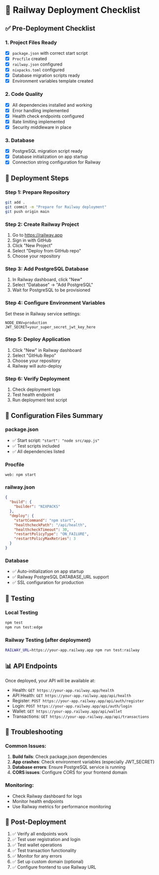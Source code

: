 # 🚀 Railway Deployment Checklist

## ✅ Pre-Deployment Checklist

### 1. Project Files Ready
- [x] `package.json` with correct start script
- [x] `Procfile` created
- [x] `railway.json` configured
- [x] `nixpacks.toml` configured
- [x] Database migration scripts ready
- [x] Environment variables template created

### 2. Code Quality
- [x] All dependencies installed and working
- [x] Error handling implemented
- [x] Health check endpoints configured
- [x] Rate limiting implemented
- [x] Security middleware in place

### 3. Database
- [x] PostgreSQL migration script ready
- [x] Database initialization on app startup
- [x] Connection string configuration for Railway

## 🚀 Deployment Steps

### Step 1: Prepare Repository
```bash
git add .
git commit -m "Prepare for Railway deployment"
git push origin main
```

### Step 2: Create Railway Project
1. Go to https://railway.app
2. Sign in with GitHub
3. Click "New Project"
4. Select "Deploy from GitHub repo"
5. Choose your repository

### Step 3: Add PostgreSQL Database
1. In Railway dashboard, click "New"
2. Select "Database" → "Add PostgreSQL"
3. Wait for PostgreSQL to be provisioned

### Step 4: Configure Environment Variables
Set these in Railway service settings:
```
NODE_ENV=production
JWT_SECRET=your_super_secret_jwt_key_here
```

### Step 5: Deploy Application
1. Click "New" in Railway dashboard
2. Select "GitHub Repo"
3. Choose your repository
4. Railway will auto-deploy

### Step 6: Verify Deployment
1. Check deployment logs
2. Test health endpoint
3. Run deployment test script

## 🔧 Configuration Files Summary

### package.json
- ✅ Start script: `"start": "node src/app.js"`
- ✅ Test scripts included
- ✅ All dependencies listed

### Procfile
```
web: npm start
```

### railway.json
```json
{
  "build": {
    "builder": "NIXPACKS"
  },
  "deploy": {
    "startCommand": "npm start",
    "healthcheckPath": "/api/health",
    "healthcheckTimeout": 30,
    "restartPolicyType": "ON_FAILURE",
    "restartPolicyMaxRetries": 3
  }
}
```

### Database
- ✅ Auto-initialization on app startup
- ✅ Railway PostgreSQL DATABASE_URL support
- ✅ SSL configuration for production

## 🧪 Testing

### Local Testing
```bash
npm test
npm run test:edge
```

### Railway Testing (after deployment)
```bash
RAILWAY_URL=https://your-app.railway.app npm run test:railway
```

## 📊 API Endpoints

Once deployed, your API will be available at:
- Health: `GET https://your-app.railway.app/health`
- API Health: `GET https://your-app.railway.app/api/health`
- Register: `POST https://your-app.railway.app/api/auth/register`
- Login: `POST https://your-app.railway.app/api/auth/login`
- Wallet: `GET https://your-app.railway.app/api/wallet`
- Transactions: `GET https://your-app.railway.app/api/transactions`

## 🐛 Troubleshooting

### Common Issues:
1. **Build fails**: Check package.json dependencies
2. **App crashes**: Check environment variables (especially JWT_SECRET)
3. **Database errors**: Ensure PostgreSQL service is running
4. **CORS issues**: Configure CORS for your frontend domain

### Monitoring:
- Check Railway dashboard for logs
- Monitor health endpoints
- Use Railway metrics for performance monitoring

## 🎉 Post-Deployment

1. ✅ Verify all endpoints work
2. ✅ Test user registration and login
3. ✅ Test wallet operations
4. ✅ Test transaction functionality
5. ✅ Monitor for any errors
6. ✅ Set up custom domain (optional)
7. ✅ Configure frontend to use Railway URL
